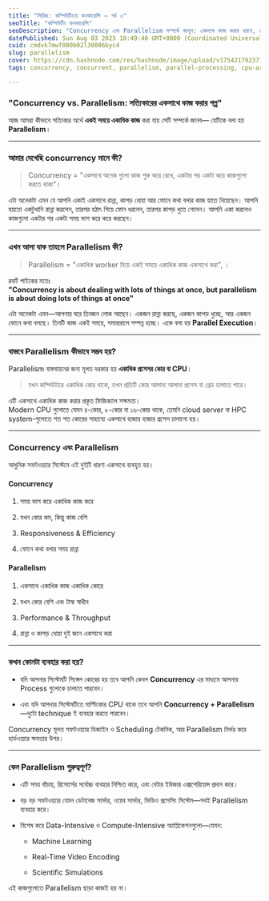 ```yaml
---
title: "সিরিজ: কম্পিউটিংয়ে কনকারেন্সি – পর্ব ৩"
seoTitle: "কম্পিউটিং কনকারেন্সি"
seoDescription: "Concurrency এবং Parallelism সম্পর্কে জানুন: একসঙ্গে কাজ করার ধারণা, তাদের কার্যপ্রণালী এবং বাস্তব প্রয়োগের গুরুত্ব।"
datePublished: Sun Aug 03 2025 10:49:40 GMT+0000 (Coordinated Universal Time)
cuid: cmdvk7mwf000b02l30006byc4
slug: parallelism
cover: https://cdn.hashnode.com/res/hashnode/image/upload/v1754217923713/f16fb48c-7413-4f73-8cb0-55d0e0eb277e.jpeg
tags: concurrency, concurrent, parallelism, parallel-processing, cpu-architechture

---
```


### "Concurrency vs. Parallelism: সত্যিকারের একসাথে কাজ করার গল্প"

আজ আমরা কীভাবে সত্যিকার অর্থে **একই সময়ে একাধিক কাজ** করা যায় সেটি সম্পর্কে জানব— যেটিকে বলা হয় **Parallelism**।

---

### আমার দেখেছি concurrency মানে কী?

> Concurrency = "একসাথে অনেক গুলো কাজ শুরু করে রেখে, একটার পর একটা করে কাজগুলো করতে থাকা"।

এটা অনেকটা এমন যে আপনি একাই একসাথে রান্না, কাপড় ধোয়া আর ফোনে কথা বলার কাজ হাতে নিয়েছেন। আপনি হয়তো একটুখানি রান্না করলেন, তারপর হঠাৎ গিয়ে ফোন ধরলেন, তারপর কাপড় ধুতে গেলেন। আপনি একা করলেও কাজগুলো একটার পর একটা সময় ভাগ করে করে করছেন।

---

### এখন আসা যাক তাহলে Parallelism কী?

> Parallelism = "একাধিক worker দিয়ে একই সময়ে একাধিক কাজ একসাথে করা", ।

রবার্ট পাইকের মতেঃ  
**"Concurrency is about dealing with lots of things at once, but parallelism is about doing lots of things at once"**

এটা অনেকটা এমন—আপনার ঘরে তিনজন লোক আছেন। একজন রান্না করছে, একজন কাপড় ধুচ্ছে, আর একজন ফোনে কথা বলছে। তিনটি কাজ একই সময়ে, সমান্তরালে সম্পন্ন হচ্ছে। একে বলা হয় **Parallel Execution**।

---

### বাস্তবে Parallelism কীভাবে সম্ভব হয়?

Parallelism বাস্তবায়নের জন্য মূলত দরকার হয় **একাধিক প্রসেসর কোর বা CPU**।

> যখন কম্পিউটারে একাধিক কোর থাকে, তখন প্রতিটি কোর আলাদা আলাদা প্রসেস বা থ্রেড চালাতে পারে।

এটি একসাথে একাধিক কাজ করার প্রকৃত ফিজিক্যাল সক্ষমতা।  
Modern CPU গুলোতে যেমন ৪-কোর, ৮-কোর বা ১৬-কোর থাকে, তেমনি cloud server বা HPC system-গুলোতে শত শত কোরের সাহায্যে একসাথে হাজার হাজার প্রসেস চালানো হয়।

---

### Concurrency এবং Parallelism

আধুনিক সফটওয়্যার সিস্টেমে এই দুইটি ধারণা একসাথে ব্যবহৃত হয়।

#### Concurrency

1. সময় ভাগ করে একাধিক কাজ করে
    
2. যখন কোর কম, কিন্তু কাজ বেশি
    
3. Responsiveness & Efficiency
    
4. ফোনে কথা বলার সময় রান্না
    

#### Parallelism

1. একসাথে একাধিক কাজ একাধিক কোরে
    
2. যখন কোর বেশি এবং টাস্ক স্বাধীন
    
3. Performance & Throughput
    
4. রান্না ও কাপড় ধোয়া দুই জনে একসাথে করা
    

---

### কখন কোনটা ব্যবহার করা হয়?

* যদি আপনার সিস্টেমটি সিঙ্গেল কোরের হয় তবে আপনি কেবল **Concurrency** এর মাধ্যমে আপনার Process গুলোকে চালাতে পারবেন।
    
* এবং যদি আপনার সিস্টেমটিতে মাল্টিকোর CPU থাকে তবে আপনি **Concurrency + Parallelism**—দুটো technique ই ব্যবহার করতে পারবেন।
    

Concurrency মূলত সফটওয়্যার ডিজাইন ও Scheduling টেকনিক, আর Parallelism নির্ভর করে হার্ডওয়্যার ক্ষমতার উপর।

---

### কেন Parallelism গুরুত্বপূর্ণ?

* এটি সময় বাঁচায়, রিসোর্সের সর্বোচ্চ ব্যবহার নিশ্চিত করে, এবং বেটার ইউজার এক্সপেরিয়েন্স প্রদান করে।
    
* বড় বড় সফটওয়্যার যেমন ডেটাবেজ সার্ভার, ওয়েব সার্ভার, ভিডিও প্রসেসিং সিস্টেম—সবই Parallelism ব্যবহার করে।
    
* বিশেষ করে Data-Intensive ও Compute-Intensive অ্যাপ্লিকেশনগুলো—যেমন:
    
    * Machine Learning
        
    * Real-Time Video Encoding
        
    * Scientific Simulations
        

এই কাজগুলোতে Parallelism ছাড়া কাজই হয় না।